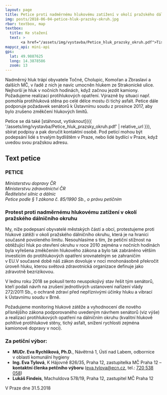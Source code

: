 ```yaml
---
layout: page
title: Petice proti nadměrnému hlukovému zatížení v okolí pražského dálničního okruhu
img: posts/2018-06-04-petice-hluk-prazsky-okruh.jpg
rbar: textbox, map
textbox:
  title: Ke stažení
  text: >
       <a href="/assets/img/vystavba/Petice_hluk_prazsky_okruh.pdf">Tisková verze s podpisovým archem (PDF)</a>
mapycz_api: mini-api
gps:
  lat: 49.9887625
  long: 14.3878586
  zoom: 13
---
```


Nadměrný hluk trápí obyvatele Točné, Cholupic, Komořan a Zbraslavi a dalších MČ, v řadě
z nich je navíc umocněn hlukem ze Strakonické ulice. Nejhorší je hluk v nočních hodinách, když začnou jezdit kamiony. Požadujeme realizaci protihlukových opatření. Výrazně by situaci např. pomohla protihluková stěna po celé délce mostu či tichý asfalt. Petice dále podporuje požadavek senátorů k Ústavnímu soudu z prosince 2017, aby bylo zrušeno změkčení hlukových limitů.

Petice se dá také [stáhnout, vytisknout]({{ '/assets/img/vystavba/Petice_hluk_prazsky_okruh.pdf' | relative_url }}), sbírat podpisy a pak doručit kontaktní osobě. Pod peticí mohou být podepsání lidé s trvalým bydlištěm v Praze, nebo lidé bydlící v Praze, když uvedou svou pražskou adresu.

## Text petice

### PETICE
_Ministerstvu dopravy ČR<br/>
Ministerstvu zdravotnictví ČR<br/>
Ředitelství silnic a dálnic<br/>
Petice podle § 1 zákona č. 85/1990 Sb., o právu petičním_

### Protest proti nadměrnému hlukovému zatížení v okolí pražského dálničního okruhu

My, níže podepsaní obyvatelé městských částí a obcí, protestujeme proti hlukové zátěži v okolí pražského dálničního okruhu, která je na hranici současně povoleného limitu.
Nesouhlasíme s tím, že petiční stížnost na obtěžující hluk po otevření okruhu v roce 2010 zejména v nočních hodinách byla vyřešena změkčením hlukového zákona a bylo tak zabráněno větším investicím do protihlukových opatření srovnatelným se zahraničím v EU.V současné době náš zákon dovoluje v noci mnohonásobně překročit úroveň hluku, kterou světová zdravotnická organizace definuje jako zdravotně bezrizikovou.

V lednu roku 2018 se pokusil tento neuspokojivý stav řešit tým senátorů, kteří podali návrh na zrušení jednotlivých ustanovení nařízení vlády 272/2011 Sb., o ochraně zdraví před nepříznivými účinky hluku a vibrací k Ústavnímu soudu v Brně.

Požadujeme monitoring hlukové zátěže a vyhodnocení dle nového přísnějšího zákona podporovaného uvedeným návrhem senátorů (viz výše) a realizaci protihlukových opatření na dálničním okruhu (kvalitní hlukově pohltivé protihlukové stěny, tichý asfalt, snížení rychlosti zejména kamionové dopravy v noci).

### Za petiční výbor:
* **MUDr. Eva Rychlíková, Ph.D.**, Návětrná 1, Ústí  nad Labem, odbornice v oblasti komunální hygieny
* **Ing. Eva Tylová**, K Hájovně 826/35, Praha 12, zastupitelka MČ Praha 12 – **kontaktní členka petčního výboru** ([eva.tylova@ecn.cz](mailto:eva.tylova@ecn.cz), tel.: [720 538 058](tel:+420720538058))
* **Lukáš Findeis**, Machuldova 578/19, Praha 12, zastupitel MČ Praha 12

V Praze dne 31.5.2018
